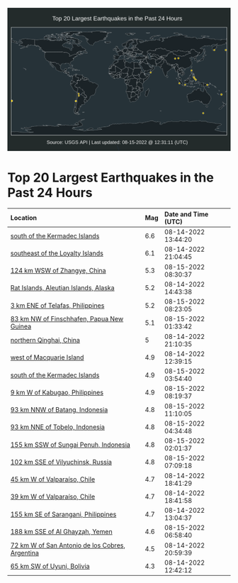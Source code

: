 ![Map](./map.png)

# Top 20 Largest Earthquakes in the Past 24 Hours

| Location | Mag | Date and Time (UTC) |
|:---|:---|:---|
| [south of the Kermadec Islands](https://earthquake.usgs.gov/earthquakes/eventpage/us6000iasi) | 6.6 | 08-14-2022 13:44:20 |
| [southeast of the Loyalty Islands](https://earthquake.usgs.gov/earthquakes/eventpage/us6000iav7) | 6.1 | 08-14-2022 21:04:45 |
| [124 km WSW of Zhangye, China](https://earthquake.usgs.gov/earthquakes/eventpage/us6000iayj) | 5.3 | 08-15-2022 08:30:37 |
| [Rat Islands, Aleutian Islands, Alaska](https://earthquake.usgs.gov/earthquakes/eventpage/us6000iatg) | 5.2 | 08-14-2022 14:43:38 |
| [3 km ENE of Telafas, Philippines](https://earthquake.usgs.gov/earthquakes/eventpage/us6000iayh) | 5.2 | 08-15-2022 08:23:05 |
| [83 km NW of Finschhafen, Papua New Guinea](https://earthquake.usgs.gov/earthquakes/eventpage/us6000iawd) | 5.1 | 08-15-2022 01:33:42 |
| [northern Qinghai, China](https://earthquake.usgs.gov/earthquakes/eventpage/us6000iav9) | 5 | 08-14-2022 21:10:35 |
| [west of Macquarie Island](https://earthquake.usgs.gov/earthquakes/eventpage/us6000ias9) | 4.9 | 08-14-2022 12:39:15 |
| [south of the Kermadec Islands](https://earthquake.usgs.gov/earthquakes/eventpage/us6000iax4) | 4.9 | 08-15-2022 03:54:40 |
| [9 km W of Kabugao, Philippines](https://earthquake.usgs.gov/earthquakes/eventpage/us6000iayf) | 4.9 | 08-15-2022 08:19:37 |
| [93 km NNW of Batang, Indonesia](https://earthquake.usgs.gov/earthquakes/eventpage/us6000iaz4) | 4.8 | 08-15-2022 11:10:05 |
| [93 km NNE of Tobelo, Indonesia](https://earthquake.usgs.gov/earthquakes/eventpage/us6000iaxa) | 4.8 | 08-15-2022 04:34:48 |
| [155 km SSW of Sungai Penuh, Indonesia](https://earthquake.usgs.gov/earthquakes/eventpage/us6000iawk) | 4.8 | 08-15-2022 02:01:37 |
| [102 km SSE of Vilyuchinsk, Russia](https://earthquake.usgs.gov/earthquakes/eventpage/us6000iay5) | 4.8 | 08-15-2022 07:09:18 |
| [45 km W of Valparaíso, Chile](https://earthquake.usgs.gov/earthquakes/eventpage/us6000iaui) | 4.7 | 08-14-2022 18:41:29 |
| [39 km W of Valparaíso, Chile](https://earthquake.usgs.gov/earthquakes/eventpage/us6000iauj) | 4.7 | 08-14-2022 18:41:58 |
| [155 km SE of Sarangani, Philippines](https://earthquake.usgs.gov/earthquakes/eventpage/us6000iasb) | 4.7 | 08-14-2022 13:04:37 |
| [188 km SSE of Al Ghayz̧ah, Yemen](https://earthquake.usgs.gov/earthquakes/eventpage/us6000iay1) | 4.6 | 08-15-2022 06:58:40 |
| [72 km W of San Antonio de los Cobres, Argentina](https://earthquake.usgs.gov/earthquakes/eventpage/us6000iav5) | 4.5 | 08-14-2022 20:59:39 |
| [65 km SW of Uyuni, Bolivia](https://earthquake.usgs.gov/earthquakes/eventpage/us6000ias8) | 4.3 | 08-14-2022 12:42:12 |
